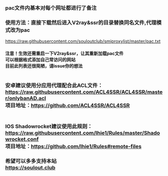 ### pac文件内基本对每个网址都进行了备注
### 使用方法：直接下载然后进入V2ray&ssr的目录替换同名文件,代理模式改为pac<br>
https://raw.githubusercontent.com/souloutclub/smiproxylist/master/pac.txt <br>
#### 注意！生效还需重启一下V2ray&ssr，让其重新加载pac文件<br>可以根据格式添加自己常访问的网站<br>目前此列表还很简陋，请issue你的想法<br><br>

### 安卓建议使用分应用代理配合此ACL文件：https://raw.githubusercontent.com/ACL4SSR/ACL4SSR/master/onlybanAD.acl<br>项目地址：https://github.com/ACL4SSR/ACL4SSR<br><br>
### IOS Shadowrocket建议使用此规则：https://raw.githubusercontent.com/lhie1/Rules/master/Shadowrocket.conf <br>项目地址：https://github.com/lhie1/Rules#remote-files

### 希望可以多多支持本站<br>https://soulout.club

